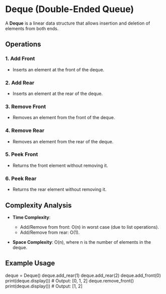 # Deque (Double-Ended Queue)

A **Deque** is a linear data structure that allows insertion and deletion of elements from both ends.

## Operations

### 1. Add Front
- Inserts an element at the front of the deque.

### 2. Add Rear
- Inserts an element at the rear of the deque.

### 3. Remove Front
- Removes an element from the front of the deque.

### 4. Remove Rear
- Removes an element from the rear of the deque.

### 5. Peek Front
- Returns the front element without removing it.

### 6. Peek Rear
- Returns the rear element without removing it.

## Complexity Analysis

- **Time Complexity**:
  - Add/Remove from front: O(n) in worst case (due to list operations).
  - Add/Remove from rear: O(1).
  
- **Space Complexity**: O(n), where n is the number of elements in the deque.

## Example Usage

deque = Deque()
deque.add_rear(1)
deque.add_rear(2)
deque.add_front(0)
print(deque.display()) # Output: [0, 1, 2]
deque.remove_front()
print(deque.display()) # Output: [1, 2]

